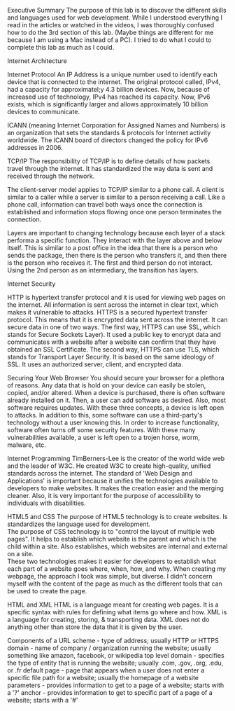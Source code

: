 Executive Summary 
The purpose of this lab is to discover the different skills and languages used for web development.  While I understood everything I read in the articles or watched in the videos, I was thoroughly confused how to do the 3rd section of this lab.  (Maybe things are different for me because I am using a Mac instead of a PC).  I tried to do what I could to complete this lab as much as I could.  

Internet Architecture

Internet Protocol
An IP Address is a unique number used to identify each device that is connected to the internet.  The original protocol called, IPv4, had a capacity for approximatel;y 4.3 billion devices.  Now, because of increased use of technology, IPv4 has reached its capacity.  Now, IPv6 exists, which is significantly larger and allows approximately 10 billion devices to communicate.   

ICANN (meaning Internet Corporation for Assigned Names and Numbers) is an organization that sets the standards & protocols for Internet activity worldwide.  The ICANN board of directors changed the policy for IPv6 addresses in 2006.

TCP/IP
The responsibility of TCP/IP is to define details of how packets travel through the internet.  It has standardized the way data is sent and received through the network.  

The client-server model applies to TCP/IP similar to a phone call.  A client is similar to a caller while a server is similar to a person receiving a call.   Like a phone call, information can travel both ways once the connection is established and information stops flowing once one person terminates the connection. 

Layers are important to changing technology because each layer of a stack performa a specific function.  They interact with the layer above and below itself.  This is similar to a post office in the idea that there is a person who sends the package, then there is the person who transfers it, and then there is the person who receives it.  The first and third person do not interact.  Using the 2nd person as an intermediary, the transition has layers. 

Internet Security

HTTP is hypertext transfer protocol and it is used for viewing web pages on the internet.  All information is sent across the internet in clear text, which makes it vulnerable to attacks.  HTTPS is a secured hypertext transfer protocol.  This means that it is encrypted data sent across the internet.  It can secure data in one of two ways.  The first way, HTTPS can use SSL, which stands for Secure Sockets Layer). It used a public key to encrypt data and communicates with a website after a website can confirm that they have obtained an SSL Certificate.  The second way, HTTPS can use TLS, which stands for Transport Layer Security.  It is based on the same ideology of SSL.  It uses an authorized server, client, and encrypted data. 

Securing Your Web Browser
You should secure your browser for a plethora of reasons. Any data that is hold on your device can easily be stolen, copied, and/or altered.  When a device is purchased, there is often software already installed on it.  Then, a user can add software as desired.  Also, most software requires updates.  With these three concepts, a device is left open to attacks.  In addition to this, some software can use a third-party's technology without a user knowing this.  In order to increase functionality, software often turns off some security features.  With these many vulnerabilities available, a user is left open to a trojen horse, worm, malware, etc. 

Internet Programming
TimBerners-Lee is the creator of the world wide web and the leader of W3C.  He created W3C to create high-quality, unified standards across the internet. 
The standard of 'Web Design and Applications' is important because it unifies the technologies available to developers to make websites.  It makes the creation easier and the merging cleaner.  Also, it is very important for the purpose of accessibility to individuals with disabilities. 

HTML5 and CSS
The purpose of HTML5 technology is to create websites.  Is standardizes the language used for development.  
The purpose of CSS technology is to "control the layout of multiple web pages".  It helps to establish which website is the parent and which is the child within a site.  Also establishes, which websites are internal and external on a site.  
These two technologies makes it easier for developers to establish what each part of a website goes where, when, how, and why. 
When creating my webpage, the approach I took was simple, but diverse.  I didn't concern myself with the content of the page as much as the different tools that can be used to create the page. 

HTML and XML
HTML is a language meant for creating web pages.  It is a specific syntax with rules for defining what items go where and how. XML is a language for creating, storing, & transporting data. XML does not do anything other than store the data that it is given by the user. 

Components of a URL
scheme - type of address; usually HTTP or HTTPS
domain - name of company / organization running the website; usually something like amazon, facebook, or wikipedia
top level domain - specifies the type of entity that is running the website; usually .com, .gov, .org, .edu, or .fr
default page - page that appears when a user does not enter a specific file path for a website; usually the homepage of a website
parameters - provides information to get to a page of a website; starts with a '?'
anchor - provides information to get to specific part of a page of a website; starts with a '#'








